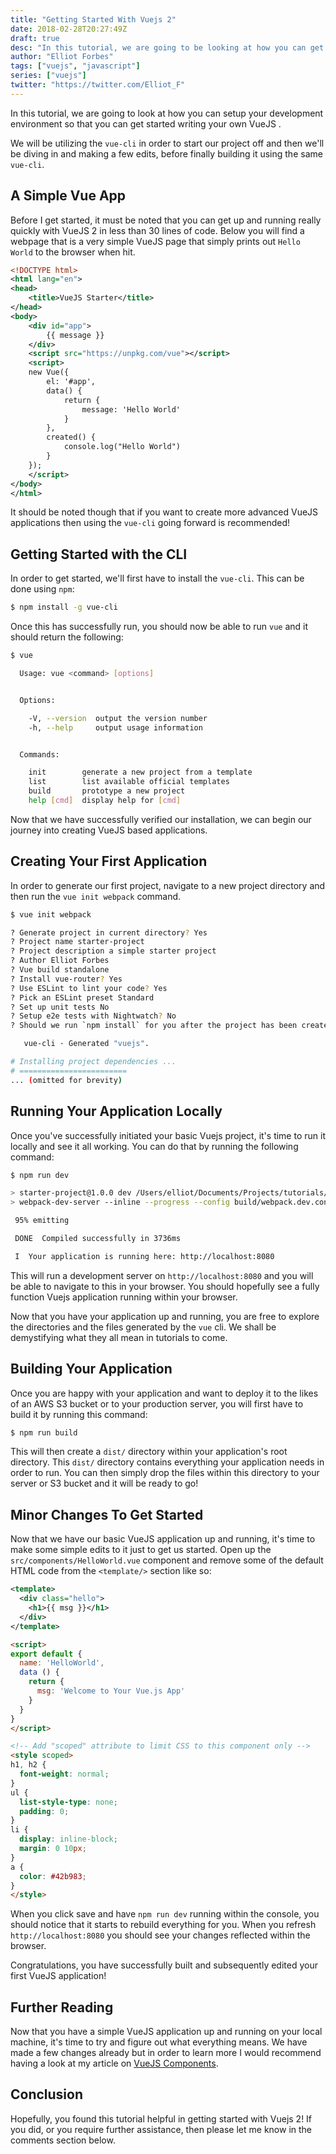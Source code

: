 ```yaml
---
title: "Getting Started With Vuejs 2"
date: 2018-02-28T20:27:49Z
draft: true
desc: "In this tutorial, we are going to be looking at how you can get started with the Vuejs 2 framework for creating awesome web applications"
author: "Elliot Forbes"
tags: ["vuejs", "javascript"]
series: ["vuejs"]
twitter: "https://twitter.com/Elliot_F"
---
```


In this tutorial, we are going to look at how you can setup your development environment so that you can get started writing your own VueJS . 


We will be utilizing the `vue-cli` in order to start our project off and then we'll be diving in and making a few edits, before finally building it using the same `vue-cli`.

## A Simple Vue App

Before I get started, it must be noted that you can get up and running really quickly with VueJS 2 in less than 30 lines of code. Below you will find a webpage that is a very simple VueJS page that simply prints out `Hello World` to the browser when hit.  

```xml
<!DOCTYPE html>
<html lang="en">
<head>
    <title>VueJS Starter</title>
</head>
<body>
    <div id="app">
        {{ message }}
    </div>
    <script src="https://unpkg.com/vue"></script>
    <script>
    new Vue({
        el: '#app',
        data() {
            return {
                message: 'Hello World'
            }
        },
        created() {
            console.log("Hello World")
        }
    });
    </script>
</body>
</html>
```

It should be noted though that if you want to create more advanced VueJS applications then using the `vue-cli` going forward is recommended!

## Getting Started with the CLI

In order to get started, we'll first have to install the `vue-cli`. This can be done using `npm`:

```bash
$ npm install -g vue-cli
```

Once this has successfully run, you should now be able to run `vue` and it should return the following: 

```bash
$ vue

  Usage: vue <command> [options]


  Options:

    -V, --version  output the version number
    -h, --help     output usage information


  Commands:

    init        generate a new project from a template
    list        list available official templates
    build       prototype a new project
    help [cmd]  display help for [cmd]
```

Now that we have successfully verified our installation, we can begin our journey into creating VueJS based applications.

## Creating Your First Application

In order to generate our first project, navigate to a new project directory and then run the `vue init webpack` command.

```bash
$ vue init webpack

? Generate project in current directory? Yes
? Project name starter-project
? Project description a simple starter project
? Author Elliot Forbes
? Vue build standalone
? Install vue-router? Yes
? Use ESLint to lint your code? Yes
? Pick an ESLint preset Standard
? Set up unit tests No
? Setup e2e tests with Nightwatch? No
? Should we run `npm install` for you after the project has been created? (recommended) npm

   vue-cli · Generated "vuejs".

# Installing project dependencies ...
# ========================
... (omitted for brevity)
```

## Running Your Application Locally

Once you've successfully initiated your basic Vuejs project, it's time to run it locally and see it all working. You can do that by running the following command:

```bash
$ npm run dev

> starter-project@1.0.0 dev /Users/elliot/Documents/Projects/tutorials/vuejs
> webpack-dev-server --inline --progress --config build/webpack.dev.conf.js

 95% emitting

 DONE  Compiled successfully in 3736ms                                                                                                                                                                                          22:05:21

 I  Your application is running here: http://localhost:8080
```

This will run a development server on `http://localhost:8080` and you will be able to navigate to this in your browser. You should hopefully see a fully function Vuejs application running within your browser. 

Now that you have your application up and running, you are free to explore the directories and the files generated by the `vue` cli. We shall be demystifying what they all mean in tutorials to come.

## Building Your Application

Once you are happy with your application and want to deploy it to the likes of an AWS S3 bucket or to your production server, you will first have to build it by running this command:

```bash
$ npm run build
```

This will then create a `dist/` directory within your application's root directory. This `dist/` directory contains everything your application needs in order to run. You can then simply drop the files within this directory to your server or S3 bucket and it will be ready to go!

## Minor Changes To Get Started

Now that we have our basic VueJS application up and running, it's time to make some simple edits to it just to get us started. Open up the `src/components/HelloWorld.vue` component and remove some of the default HTML code from the `<template/>` section like so:

```xml
<template>
  <div class="hello">
    <h1>{{ msg }}</h1>
  </div>
</template>
```

```html
<script>
export default {
  name: 'HelloWorld',
  data () {
    return {
      msg: 'Welcome to Your Vue.js App'
    }
  }
}
</script>
```

```html
<!-- Add "scoped" attribute to limit CSS to this component only -->
<style scoped>
h1, h2 {
  font-weight: normal;
}
ul {
  list-style-type: none;
  padding: 0;
}
li {
  display: inline-block;
  margin: 0 10px;
}
a {
  color: #42b983;
}
</style>
```

When you click save and have `npm run dev` running within the console, you should notice that it starts to rebuild everything for you. When you refresh `http://localhost:8080` you should see your changes reflected within the browser. 

Congratulations, you have successfully built and subsequently edited your first VueJS application!

## Further Reading

Now that you have a simple VueJS application up and running on your local machine, it's time to try and figure out what everything means. We have made a few changes already but in order to learn more I would recommend having a look at my article on [VueJS Components](/javascript/vuejs/vuejs-components-tutorial/).

## Conclusion

Hopefully, you found this tutorial helpful in getting started with Vuejs 2! If you did, or you require further assistance, then please let me know in the comments section below. 